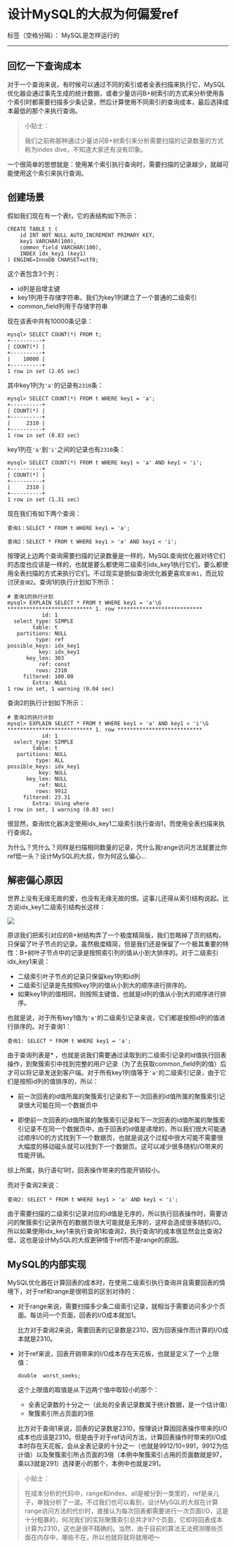 设计MySQL的大叔为何偏爱ref
=================

标签（空格分隔）： MySQL是怎样运行的

* * *

回忆一下查询成本
--------

对于一个查询来说，有时候可以通过不同的索引或者全表扫描来执行它，MySQL优化器会通过事先生成的统计数据，或者少量访问B+树索引的方式来分析使用各个索引时都需要扫描多少条记录，然后计算使用不同索引的查询成本，最后选择成本最低的那个来执行查询。

> 小贴士：  
>   
> 我们之前称那种通过少量访问B+树索引来分析需要扫描的记录数量的方式称为index dive，不知道大家还有没有印象。

一个很简单的思想就是：使用某个索引执行查询时，需要扫描的记录越少，就越可能使用这个索引来执行查询。

创建场景
----

假如我们现在有一个表t，它的表结构如下所示：

    CREATE TABLE t (
        id INT NOT NULL AUTO_INCREMENT PRIMARY KEY,
        key1 VARCHAR(100),
        common_field VARCHAR(100),
        INDEX idx_key1 (key1)
    ) ENGINE=InnoDB CHARSET=utf8;
    

这个表包含3个列：

*   id列是自增主键
*   key1列用于存储字符串，我们为key1列建立了一个普通的二级索引
*   common\_field列用于存储字符串

现在该表中共有10000条记录：

    mysql> SELECT COUNT(*) FROM t;
    +----------+
    | COUNT(*) |
    +----------+
    |    10000 |
    +----------+
    1 row in set (2.65 sec)
    

其中key1列为`'a'`的记录有`2310`条：

    mysql> SELECT COUNT(*) FROM t WHERE key1 = 'a';
    +----------+
    | COUNT(*) |
    +----------+
    |     2310 |
    +----------+
    1 row in set (0.83 sec)
    

key1列在`'a'`到`'i'`之间的记录也有`2310`条：

    mysql> SELECT COUNT(*) FROM t WHERE key1 > 'a' AND key1 < 'i';
    +----------+
    | COUNT(*) |
    +----------+
    |     2310 |
    +----------+
    1 row in set (1.31 sec)
    

现在我们有如下两个查询：

    查询1：SELECT * FROM t WHERE key1 = 'a';
    
    查询2：SELECT * FROM t WHERE key1 > 'a' AND key1 < 'i';
    

按理说上边两个查询需要扫描的记录数量是一样的，MySQL查询优化器对待它们的态度也应该是一样的，也就是要么都使用二级索引idx\_key1执行它们，要么都使用全表扫描的方式来执行它们。不过现实是貌似查询优化器更喜欢`查询1`，而比较讨厌`查询2`。查询1的执行计划如下所示：

    # 查询1的执行计划
    mysql> EXPLAIN SELECT * FROM t WHERE key1 = 'a'\G
    *************************** 1. row ***************************
               id: 1
      select_type: SIMPLE
            table: t
       partitions: NULL
             type: ref
    possible_keys: idx_key1
              key: idx_key1
          key_len: 303
              ref: const
             rows: 2310
         filtered: 100.00
            Extra: NULL
    1 row in set, 1 warning (0.04 sec)
    

查询2的执行计划如下所示：

    # 查询2的执行计划
    mysql> EXPLAIN SELECT * FROM t WHERE key1 > 'a' AND key1 < 'i'\G
    *************************** 1. row ***************************
               id: 1
      select_type: SIMPLE
            table: t
       partitions: NULL
             type: ALL
    possible_keys: idx_key1
              key: NULL
          key_len: NULL
              ref: NULL
             rows: 9912
         filtered: 23.31
            Extra: Using where
    1 row in set, 1 warning (0.03 sec)
    

很显然，查询优化器决定使用idx\_key1二级索引执行查询1，而使用全表扫描来执行查询2。

为什么？凭什么？同样是扫描相同数量的记录，凭什么我range访问方法就要比你ref低一头？设计MySQL的大叔，你为何这么偏心...

解密偏心原因
------

世界上没有无缘无故的爱，也没有无缘无故的恨。这事儿还得从索引结构说起。比方说idx\_key1二级索引结构长这样：

![](https://p3-juejin.byteimg.com/tos-cn-i-k3u1fbpfcp/58432fe3e95942f3b210c49660b1d17d~tplv-k3u1fbpfcp-jj-mark:1600:0:0:0:q75.image#?w=588&h=421&s=43054&e=png&b=ffffff)

原谅我们把索引对应的B+树结构弄了一个极度精简版，我们忽略掉了页的结构，只保留了叶子节点的记录。虽然极度精简，但是我们还是保留了一个极其重要的特性：B+树叶子节点中的记录是按照索引列的值从小到大排序的。对于二级索引idx\_key1来说：

*   二级索引叶子节点的记录只保留key1列和id列
*   二级索引记录是先按照key1列的值从小到大的顺序进行排序的。
*   如果key1列的值相同，则按照主键值，也就是id列的值从小到大的顺序进行排序。

也就是说，对于所有key1值为`'a'`的二级索引记录来说，它们都是按照id列的值进行排序的。对于查询1：

    查询1: SELECT * FROM t WHERE key1 = 'a';
    

由于查询列表是\* ，也就是说我们需要通过读取到的二级索引记录的id值执行回表操作，到聚簇索引中找到完整的用户记录（为了去获取common\_field列的值）后才可以将记录发送到客户端。对于所有key1列值等于`'a'`的二级索引记录，由于它们是按照id列的值排序的，所以：

*   前一次回表的id值所属的聚簇索引记录和下一次回表的id值所属的聚簇索引记录很大可能在同一个数据页中
    
*   即使前一次回表的id值所属的聚簇索引记录和下一次回表的id值所属的聚簇索引记录不在同一个数据页中，由于回表的id值是递增的，所以我们很大可能通过顺序I/O的方式找到下一个数据页，也就是说这个过程中很大可能不需要很大幅度的移动磁头就可以找到下一个数据页。这可以减少很多随机I/O带来的性能开销。
    

综上所属，执行语句1时，回表操作带来的性能开销较小。

而对于查询2来说：

    查询2: SELECT * FROM t WHERE key1 > 'a' AND key1 < 'i';
    

由于需要扫描的二级索引记录对应的id值是无序的，所以执行回表操作时，需要访问的聚簇索引记录所在的数据页很大可能就是无序的，这样会造成很多随机I/O。所以如果使用idx\_key1来执行查询1和查询2，执行查询1的成本很显然会比查询2低，这也是设计MySQL的大叔更钟情于ref而不是range的原因。

MySQL的内部实现
----------

MySQL优化器在计算回表的成本时，在使用二级索引执行查询并且需要回表的情境下，对于ref和range是很明显的区别对待的：

*   对于range来说，需要扫描多少条二级索引记录，就相当于需要访问多少个页面。每访问一个页面，回表的I/O成本就加1。
    
    比方对于查询2来说，需要回表的记录数是2310，因为回表操作而计算的I/O成本就是2310。
    
*   对于ref来说，回表开销带来的I/O成本存在天花板，也就是定义了一个上限值：
    
        double	worst_seeks;
        
    
    这个上限值的取值是从下边两个值中取较小的那个：
    
    *   全表记录数的十分之一（此处的全表记录数属于统计数据，是一个估计值）
    *   聚簇索引所占页面的3倍
    
    比方对于查询1来说，回表的记录数是2310，按理说计算因回表操作带来的I/O成本也应该是2310。但是由于对于ref访问方法，计算回表操作时带来的I/O成本时存在天花板，会从全表记录的十分之一（也就是9912/10=991，9912为估计值）以及聚簇索引所占页面的3倍（本例中聚簇索引占用的页面数就是97，乘以3就是291）选择更小的那个，本例中也就是291。
    

> 小贴士：  
>   
> 在成本分析的代码中，range和index、all是被分到一类里的，ref是亲儿子，单独分析了一波。不过我们也可以看到，设计MySQL的大叔在计算range访问方法的代价时，直接认为每次回表都需要进行一次页面I/O，这是十分粗暴的，何况我们的实际聚簇索引总共才97个页面，它却将回表成本计算为2310，这也是很不精确的。当然，由于目前的算法无法预测哪些页面在内存中，哪些不在，所以也就将就将就用吧～